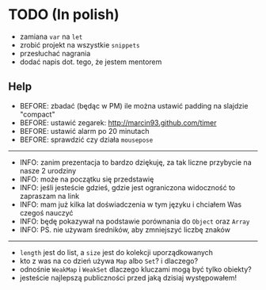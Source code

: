 # TODO (In polish)

* zamiana `var` na `let`
* zrobić projekt na wszystkie `snippets`
* przesłuchać nagrania
* dodać napis dot. tego, że jestem mentorem

## Help

* BEFORE: zbadać (będąc w PM) ile można ustawić padding na slajdzie "compact"
* BEFORE: ustawić zegarek: http://marcin93.github.com/timer
* BEFORE: ustawić alarm po 20 minutach
* BEFORE: sprawdzić czy działa `mousepose`

---

* INFO: zanim prezentacja to bardzo dziękuję, za tak liczne przybycie na nasze 2 urodziny
* INFO: może na początku się przedstawię
* INFO: jeśli jesteście gdzieś, gdzie jest ograniczona widoczność to zapraszam na link
* INFO: mam już kilka lat doświadczenia w tym języku i chciałem Was czegoś nauczyć
* INFO: będę pokazywał na podstawie porównania do `Object` oraz `Array`
* INFO: PS. nie używam średników, aby zmniejszyć liczbę znaków

---

* `length` jest do list, a `size` jest do kolekcji uporządkowanych
* kto z was na co dzień używa `Map` albo `Set`? i dlaczego?
* odnośnie `WeakMap` i `WeakSet` dlaczego kluczami mogą być tylko obiekty?
* jesteście najlepszą publiczności przed jaką dzisiaj występowałem!
